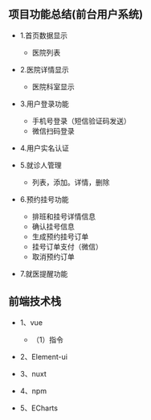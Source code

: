 ## 项目功能总结(前台用户系统)
- 1.首页数据显示
    - 医院列表

- 2.医院详情显示
    - 医院科室显示

- 3.用户登录功能
    - 手机号登录（短信验证码发送）
    - 微信扫码登录

- 4.用户实名认证

- 5.就诊人管理
    - 列表，添加。详情，删除

- 6.预约挂号功能
    - 排班和挂号详情信息
    - 确认挂号信息
    - 生成预约挂号订单
    - 挂号订单支付（微信）
    - 取消预约订单

- 7.就医提醒功能



## 前端技术栈
- 1、vue
    - （1）指令

- 2、Element-ui

- 3、nuxt

- 4、npm

- 5、ECharts
